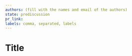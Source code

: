 ```yaml
---
authors: (fill with the names and email of the authors)
state: prediscussion
pr_link:
labels: comma, separated, labels
---
```

# Title



